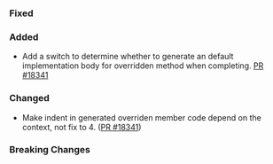 ### Fixed

### Added
* Add a switch to determine whether to generate an default implementation body for overridden method when completing. [PR #18341](https://github.com/dotnet/fsharp/pull/18341)

### Changed
* Make indent in generated overriden member code depend on the context, not fix to 4. ([PR #18341](https://github.com/dotnet/fsharp/pull/18341))

### Breaking Changes
